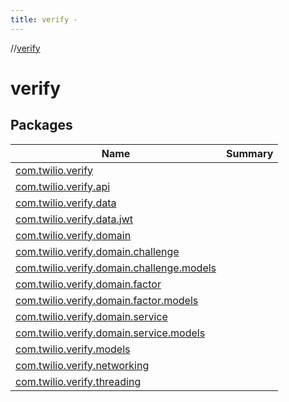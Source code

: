 ```yaml
---
title: verify -
---
```

//[verify](index.md)



# verify  


## Packages  
  
|  Name|  Summary| 
|---|---|
| [com.twilio.verify](com.twilio.verify/index.md) | 
| [com.twilio.verify.api](com.twilio.verify.api.md) | 
| [com.twilio.verify.data](com.twilio.verify.data/index.md) | 
| [com.twilio.verify.data.jwt](com.twilio.verify.data.jwt/index.md) | 
| [com.twilio.verify.domain](com.twilio.verify.domain.md) | 
| [com.twilio.verify.domain.challenge](com.twilio.verify.domain.challenge.md) | 
| [com.twilio.verify.domain.challenge.models](com.twilio.verify.domain.challenge.models.md) | 
| [com.twilio.verify.domain.factor](com.twilio.verify.domain.factor.md) | 
| [com.twilio.verify.domain.factor.models](com.twilio.verify.domain.factor.models.md) | 
| [com.twilio.verify.domain.service](com.twilio.verify.domain.service.md) | 
| [com.twilio.verify.domain.service.models](com.twilio.verify.domain.service.models.md) | 
| [com.twilio.verify.models](com.twilio.verify.models/index.md) | 
| [com.twilio.verify.networking](com.twilio.verify.networking/index.md) | 
| [com.twilio.verify.threading](com.twilio.verify.threading/index.md) | 

